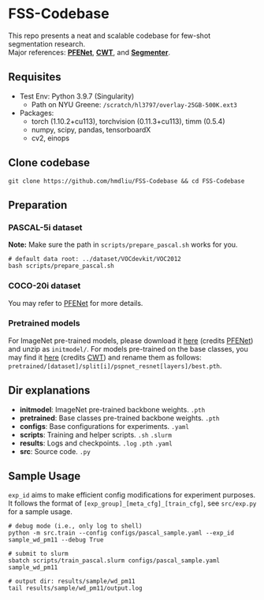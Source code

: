 # FSS-Codebase
This repo presents a neat and scalable codebase for few-shot segmentation research. \
Major references: <a href="https://github.com/dvlab-research/PFENet" target="_blank">**PFENet**</a>, <a href="https://github.com/zhiheLu/CWT-for-FSS" target="_blank">**CWT**</a>, and <a href="https://github.com/rstrudel/segmenter" target="_blank">**Segmenter**</a>.

## Requisites
- Test Env: Python 3.9.7 (Singularity)
    - Path on NYU Greene: `/scratch/hl3797/overlay-25GB-500K.ext3`
- Packages:
    - torch (1.10.2+cu113), torchvision (0.11.3+cu113), timm (0.5.4)
    - numpy, scipy, pandas, tensorboardX
    - cv2, einops

## Clone codebase
```shell
git clone https://github.com/hmdliu/FSS-Codebase && cd FSS-Codebase
```

## Preparation

### PASCAL-5i dataset
**Note:** Make sure the path in `scripts/prepare_pascal.sh` works for you.
```shell
# default data root: ../dataset/VOCdevkit/VOC2012
bash scripts/prepare_pascal.sh
```

### COCO-20i dataset
You may refer to <a href="https://github.com/dvlab-research/PFENet#datasets-and-data-preparation" target="_blank">PFENet</a> for more details.

### Pretrained models
For ImageNet pre-trained models, please download it <a href="https://drive.google.com/file/d/1rMPedZBKFXiWwRX3OHttvKuD1h9QRDbU/view?usp=sharing" target="_blank">here</a> (credits <a href="https://github.com/dvlab-research/PFENet#run-demo--test-with-pretrained-models" target="_blank">PFENet</a>) and unzip as `initmodel/`. For models pre-trained on the base classes, you may find it <a href="https://drive.google.com/file/d/1VPBquiy4DZXu8b6qsSB6XtO5_6jTpXgo/view?usp=sharing" target="_blank">here</a> (credits <a href="https://github.com/zhiheLu/CWT-for-FSS#pre-trained-models-in-the-first-stage" target="_blank">CWT</a>) and rename them as follows: `pretrained/[dataset]/split[i]/pspnet_resnet[layers]/best.pth`.

## Dir explanations
- **initmodel**: ImageNet pre-trained backbone weights. `.pth`
- **pretrained**: Base classes pre-trained backbone weights. `.pth`
- **configs**: Base configurations for experiments. `.yaml`
- **scripts**: Training and helper scripts. `.sh` `.slurm`
- **results**: Logs and checkpoints. `.log` `.pth` `.yaml`
- **src**: Source code. `.py`

## Sample Usage
`exp_id` aims to make efficient config modifications for experiment purposes. It follows the format of `[exp_group]_[meta_cfg]_[train_cfg]`, see `src/exp.py` for a sample usage.
```shell
# debug mode (i.e., only log to shell)
python -m src.train --config configs/pascal_sample.yaml --exp_id sample_wd_pm11 --debug True

# submit to slurm
sbatch scripts/train_pascal.slurm configs/pascal_sample.yaml sample_wd_pm11

# output dir: results/sample/wd_pm11
tail results/sample/wd_pm11/output.log
```

